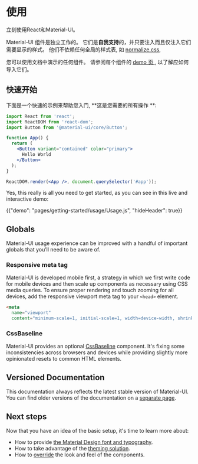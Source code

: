 # 使用

<p class="description">立刻使用React和Material-UI。</p>

Material-UI 组件是独立工作的。 它们是**自我支持**的，并只要注入而且仅注入它们需要显示的样式。 他们不依赖任何全局的样式表, 如 [normalize.css](https://github.com/necolas/normalize.css/),

您可以使用文档中演示的任何组件。 请参阅每个组件的 [demo 页 ](/demos/buttons/), 以了解应如何导入它们。

## 快速开始

下面是一个快速的示例来帮助您入门, **这是您需要的所有操作 **:

```jsx
import React from 'react';
import ReactDOM from 'react-dom';
import Button from '@material-ui/core/Button';

function App() {
  return (
    <Button variant="contained" color="primary">
      Hello World
    </Button>
  );
}

ReactDOM.render(<App />, document.querySelector('#app'));
```

Yes, this really is all you need to get started, as you can see in this live and interactive demo:

{{"demo": "pages/getting-started/usage/Usage.js", "hideHeader": true}}

## Globals

Material-UI usage experience can be improved with a handful of important globals that you’ll need to be aware of.

### Responsive meta tag

Material-UI is developed mobile first, a strategy in which we first write code for mobile devices and then scale up components as necessary using CSS media queries. To ensure proper rendering and touch zooming for all devices, add the responsive viewport meta tag to your `<head>` element.

```html
<meta
  name="viewport"
  content="minimum-scale=1, initial-scale=1, width=device-width, shrink-to-fit=no">
```

### CssBaseline

Material-UI provides an optional [CssBaseline](/style/css-baseline/) component. It's fixing some inconsistencies across browsers and devices while providing slightly more opinionated resets to common HTML elements.

## Versioned Documentation

This documentation always reflects the latest stable version of Material-UI. You can find older versions of the documentation on a [separate page](/versions/).

## Next steps

Now that you have an idea of the basic setup, it's time to learn more about:

- How to provide [the Material Design font and typography](/style/typography/).
- How to take advantage of the [theming solution](/customization/themes/).
- How to [override](/customization/overrides/) the look and feel of the components.